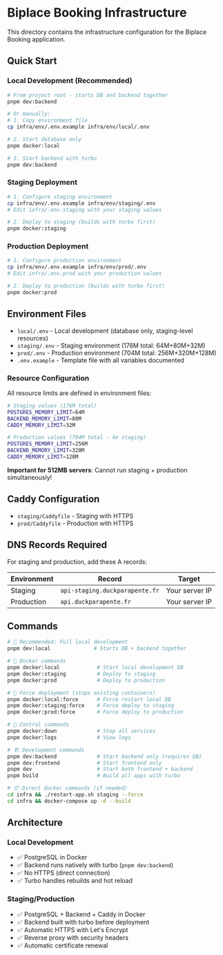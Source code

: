 # Biplace Booking Infrastructure

This directory contains the infrastructure configuration for the Biplace Booking application.

## Quick Start

### Local Development (Recommended)
```bash
# From project root - starts DB and backend together
pnpm dev:backend

# Or manually:
# 1. Copy environment file
cp infra/env/.env.example infra/env/local/.env

# 2. Start database only
pnpm docker:local

# 3. Start backend with turbo
pnpm dev:backend
```

### Staging Deployment
```bash
# 1. Configure staging environment
cp infra/env/.env.example infra/env/staging/.env
# Edit infra/.env.staging with your staging values

# 2. Deploy to staging (builds with turbo first)
pnpm docker:staging
```

### Production Deployment
```bash
# 1. Configure production environment
cp infra/env/.env.example infra/env/prod/.env
# Edit infra/.env.prod with your production values

# 2. Deploy to production (builds with turbo first)
pnpm docker:prod
```

## Environment Files

- `local/.env` - Local development (database only, staging-level resources)
- `staging/.env` - Staging environment (176M total: 64M+80M+32M)
- `prod/.env` - Production environment (704M total: 256M+320M+128M)
- `.env.example` - Template file with all variables documented

### Resource Configuration

All resource limits are defined in environment files:

```bash
# Staging values (176M total)
POSTGRES_MEMORY_LIMIT=64M
BACKEND_MEMORY_LIMIT=80M
CADDY_MEMORY_LIMIT=32M

# Production values (704M total - 4x staging)
POSTGRES_MEMORY_LIMIT=256M
BACKEND_MEMORY_LIMIT=320M
CADDY_MEMORY_LIMIT=128M
```

**Important for 512MB servers**: Cannot run staging + production simultaneously!

## Caddy Configuration

- `staging/Caddyfile` - Staging with HTTPS
- `prod/Caddyfile` - Production with HTTPS

## DNS Records Required

For staging and production, add these A records:

| Environment | Record | Target |
|-------------|---------|---------|
| Staging | `api-staging.duckparapente.fr` | Your server IP |
| Production | `api.duckparapente.fr` | Your server IP |

## Commands

```bash
# 🚀 Recommended: Full local development
pnpm dev:local              # Starts DB + backend together

# 🐳 Docker commands
pnpm docker:local            # Start local development DB
pnpm docker:staging          # Deploy to staging
pnpm docker:prod             # Deploy to production

# 🐳 Force deployment (stops existing containers)
pnpm docker:local:force      # Force restart local DB
pnpm docker:staging:force    # Force deploy to staging
pnpm docker:prod:force       # Force deploy to production

# 🛑 Control commands
pnpm docker:down             # Stop all services
pnpm docker:logs             # View logs

# 🏗️ Development commands
pnpm dev:backend             # Start backend only (requires DB)
pnpm dev:frontend            # Start frontend only
pnpm dev                     # Start both frontend + backend
pnpm build                   # Build all apps with turbo

# 📦 Direct docker commands (if needed)
cd infra && ./restart-app.sh staging --force
cd infra && docker-compose up -d --build
```

## Architecture

### Local Development
- ✅ PostgreSQL in Docker
- ✅ Backend runs natively with turbo (`pnpm dev:backend`)
- ✅ No HTTPS (direct connection)
- ✅ Turbo handles rebuilds and hot reload

### Staging/Production
- ✅ PostgreSQL + Backend + Caddy in Docker
- ✅ Backend built with turbo before deployment
- ✅ Automatic HTTPS with Let's Encrypt
- ✅ Reverse proxy with security headers
- ✅ Automatic certificate renewal